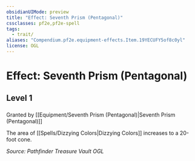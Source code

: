 ```yaml
---
obsidianUIMode: preview
title: "Effect: Seventh Prism (Pentagonal)"
cssclasses: pf2e,pf2e-spell
tags:
  - trait/
aliases: "Compendium.pf2e.equipment-effects.Item.19YECUFY5of8c0yl"
license: OGL
---
```

# Effect: Seventh Prism (Pentagonal)
## Level 1
### 






Granted by [[Equipment/Seventh Prism (Pentagonal)|Seventh Prism (Pentagonal)]]

The area of [[Spells/Dizzying Colors|Dizzying Colors]] increases to a 20-foot cone.

*Source: Pathfinder Treasure Vault*
*OGL*